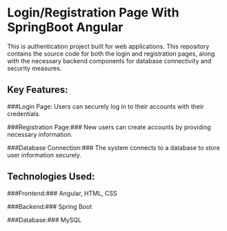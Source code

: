 # Login/Registration Page With SpringBoot Angular

This is authentication project built for web applications. This repository contains the source code for both the login and registration pages, along with the necessary backend components for database connectivity and security measures.




## **Key Features:**

###Login Page: Users can securely log in to their accounts with their credentials.

###Registration Page:### New users can create accounts by providing necessary information.

###Database Connection:### The system connects to a database to store user information securely.



## **Technologies Used:**

###Frontend:### Angular, HTML, CSS

###Backend:### Spring Boot

###Database:### MySQL
